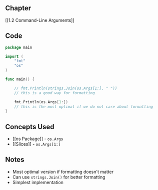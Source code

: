 ## Chapter

[[1.2 Command-Line Arguments]]

## Code

```go
package main

import (
	"fmt"
	"os"
)

func main() {

	// fmt.Println(strings.Join(os.Args[1:], " "))
	// this is a good way for formatting

	fmt.Println(os.Args[1:])
	// this is the most optimal if we do not care about formatting
}
```

## Concepts Used

- [[os Package]] - `os.Args`
- [[Slices]] - `os.Args[1:]`

## Notes

- Most optimal version if formatting doesn't matter
- Can use `strings.Join()` for better formatting
- Simplest implementation